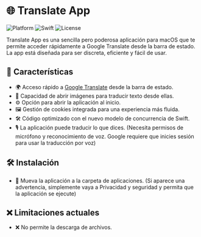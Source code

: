 # 🌐 Translate App

![Platform](https://img.shields.io/badge/platform-macOS-blue)
![Swift](https://img.shields.io/badge/Swift-5.5-orange)
![License](https://img.shields.io/badge/license-MIT-green)

Translate App es una sencilla pero poderosa aplicación para macOS que te permite acceder rápidamente a Google Translate desde la barra de estado. La app está diseñada para ser discreta, eficiente y fácil de usar.

## 🚀 Características

- 🌍 Acceso rápido a [Google Translate](https://translate.google.com/) desde la barra de estado.
- 📂 Capacidad de abrir imágenes para traducir texto desde ellas.
- ⚙️ Opción para abrir la aplicación al inicio.
- 🖼️ Gestión de cookies integrada para una experiencia más fluida.
- 🛠️ Código optimizado con el nuevo modelo de concurrencia de Swift.
- 🎙️ La aplicación puede traducir lo que dices. (Necesita permisos de micrófono y reconocimiento de voz. Google requiere que inicies sesión para usar la traducción por voz)

## 🛠️ Instalación

- 📲 Mueva la aplicación a la carpeta de aplicaciones. (Si aparece una advertencia, simplemente vaya a Privacidad y seguridad y permita que la aplicación se ejecute)

## ❌ Limitaciones actuales

- ❌ No permite la descarga de archivos.


